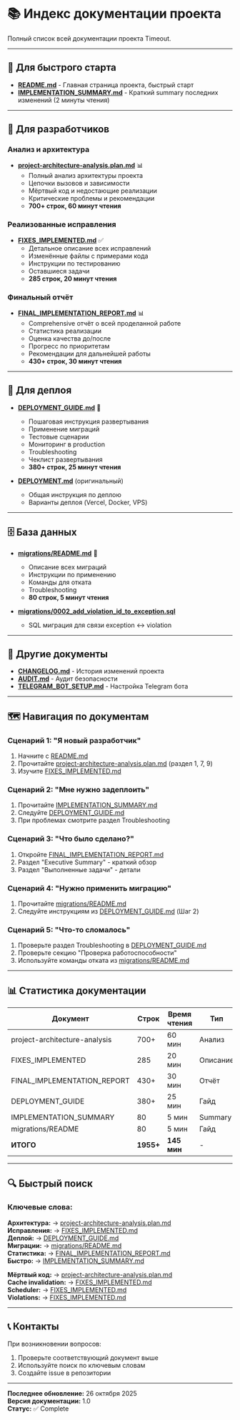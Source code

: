 # 📚 Индекс документации проекта

Полный список всей документации проекта Timeout.

---

## 🎯 Для быстрого старта

- **[README.md](./README.md)** - Главная страница проекта, быстрый старт
- **[IMPLEMENTATION_SUMMARY.md](./IMPLEMENTATION_SUMMARY.md)** - Краткий summary последних изменений (2 минуты чтения)

---

## 🔧 Для разработчиков

### Анализ и архитектура
- **[project-architecture-analysis.plan.md](./project-architecture-analysis.plan.md)** 📊
  - Полный анализ архитектуры проекта
  - Цепочки вызовов и зависимости
  - Мёртвый код и недостающие реализации
  - Критические проблемы и рекомендации
  - **700+ строк, 60 минут чтения**

### Реализованные исправления
- **[FIXES_IMPLEMENTED.md](./FIXES_IMPLEMENTED.md)** ✅
  - Детальное описание всех исправлений
  - Изменённые файлы с примерами кода
  - Инструкции по тестированию
  - Оставшиеся задачи
  - **285 строк, 20 минут чтения**

### Финальный отчёт
- **[FINAL_IMPLEMENTATION_REPORT.md](./FINAL_IMPLEMENTATION_REPORT.md)** 📊
  - Comprehensive отчёт о всей проделанной работе
  - Статистика реализации
  - Оценка качества до/после
  - Прогресс по приоритетам
  - Рекомендации для дальнейшей работы
  - **430+ строк, 30 минут чтения**

---

## 🚀 Для деплоя

- **[DEPLOYMENT_GUIDE.md](./DEPLOYMENT_GUIDE.md)** 🚀
  - Пошаговая инструкция развертывания
  - Применение миграций
  - Тестовые сценарии
  - Мониторинг в production
  - Troubleshooting
  - Чеклист развертывания
  - **380+ строк, 25 минут чтения**

- **[DEPLOYMENT.md](./DEPLOYMENT.md)** (оригинальный)
  - Общая инструкция по деплою
  - Варианты деплоя (Vercel, Docker, VPS)

---

## 🗄️ База данных

- **[migrations/README.md](./migrations/README.md)** 💾
  - Описание всех миграций
  - Инструкции по применению
  - Команды для отката
  - Troubleshooting
  - **80 строк, 5 минут чтения**

- **[migrations/0002_add_violation_id_to_exception.sql](./migrations/0002_add_violation_id_to_exception.sql)**
  - SQL миграция для связи exception ↔ violation

---

## 📝 Другие документы

- **[CHANGELOG.md](./CHANGELOG.md)** - История изменений проекта
- **[AUDIT.md](./AUDIT.md)** - Аудит безопасности
- **[TELEGRAM_BOT_SETUP.md](./TELEGRAM_BOT_SETUP.md)** - Настройка Telegram бота

---

## 🗺️ Навигация по документам

### Сценарий 1: "Я новый разработчик"
1. Начните с [README.md](./README.md)
2. Прочитайте [project-architecture-analysis.plan.md](./project-architecture-analysis.plan.md) (раздел 1, 7, 9)
3. Изучите [FIXES_IMPLEMENTED.md](./FIXES_IMPLEMENTED.md)

### Сценарий 2: "Мне нужно задеплоить"
1. Прочитайте [IMPLEMENTATION_SUMMARY.md](./IMPLEMENTATION_SUMMARY.md)
2. Следуйте [DEPLOYMENT_GUIDE.md](./DEPLOYMENT_GUIDE.md)
3. При проблемах смотрите раздел Troubleshooting

### Сценарий 3: "Что было сделано?"
1. Откройте [FINAL_IMPLEMENTATION_REPORT.md](./FINAL_IMPLEMENTATION_REPORT.md)
2. Раздел "Executive Summary" - краткий обзор
3. Раздел "Выполненные задачи" - детали

### Сценарий 4: "Нужно применить миграцию"
1. Прочитайте [migrations/README.md](./migrations/README.md)
2. Следуйте инструкциям из [DEPLOYMENT_GUIDE.md](./DEPLOYMENT_GUIDE.md) (Шаг 2)

### Сценарий 5: "Что-то сломалось"
1. Проверьте раздел Troubleshooting в [DEPLOYMENT_GUIDE.md](./DEPLOYMENT_GUIDE.md)
2. Проверьте секцию "Проверка работоспособности"
3. Используйте команды отката из [migrations/README.md](./migrations/README.md)

---

## 📊 Статистика документации

| Документ | Строк | Время чтения | Тип |
|----------|-------|--------------|-----|
| project-architecture-analysis | 700+ | 60 мин | Анализ |
| FIXES_IMPLEMENTED | 285 | 20 мин | Описание |
| FINAL_IMPLEMENTATION_REPORT | 430+ | 30 мин | Отчёт |
| DEPLOYMENT_GUIDE | 380+ | 25 мин | Гайд |
| IMPLEMENTATION_SUMMARY | 80 | 5 мин | Summary |
| migrations/README | 80 | 5 мин | Гайд |
| **ИТОГО** | **1955+** | **145 мин** | - |

---

## 🔍 Быстрый поиск

### Ключевые слова:

**Архитектура:** → [project-architecture-analysis.plan.md](./project-architecture-analysis.plan.md)  
**Исправления:** → [FIXES_IMPLEMENTED.md](./FIXES_IMPLEMENTED.md)  
**Деплой:** → [DEPLOYMENT_GUIDE.md](./DEPLOYMENT_GUIDE.md)  
**Миграции:** → [migrations/README.md](./migrations/README.md)  
**Статистика:** → [FINAL_IMPLEMENTATION_REPORT.md](./FINAL_IMPLEMENTATION_REPORT.md)  
**Быстро:** → [IMPLEMENTATION_SUMMARY.md](./IMPLEMENTATION_SUMMARY.md)  

**Мёртвый код:** → [project-architecture-analysis.plan.md](./project-architecture-analysis.plan.md#3-мёртвый-код-dead-code)  
**Cache invalidation:** → [FIXES_IMPLEMENTED.md](./FIXES_IMPLEMENTED.md#2-cache-инвалидация-добавлена)  
**Scheduler:** → [FIXES_IMPLEMENTED.md](./FIXES_IMPLEMENTED.md#3-автоматический-мониторинг-нарушений)  
**Violations:** → [FIXES_IMPLEMENTED.md](./FIXES_IMPLEMENTED.md#1-shiftmonitor-теперь-обновляет-рейтинги)  

---

## 📞 Контакты

При возникновении вопросов:
1. Проверьте соответствующий документ выше
2. Используйте поиск по ключевым словам
3. Создайте issue в репозитории

---

**Последнее обновление:** 26 октября 2025  
**Версия документации:** 1.0  
**Статус:** ✅ Complete

